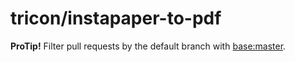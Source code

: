 # tricon/instapaper-to-pdf

**ProTip!** Filter pull requests by the default branch with [base:master](https://github.com/tricon/instapaper-to-pdf/issues?q=is%3Apr+is%3Aopen+base%3Amaster).

